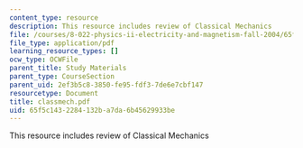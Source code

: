 ```yaml
---
content_type: resource
description: This resource includes review of Classical Mechanics
file: /courses/8-022-physics-ii-electricity-and-magnetism-fall-2004/65f5c1432284132ba7da6b45629933be_classmech.pdf
file_type: application/pdf
learning_resource_types: []
ocw_type: OCWFile
parent_title: Study Materials
parent_type: CourseSection
parent_uid: 2ef3b5c8-3850-fe95-fdf3-7de6e7cbf147
resourcetype: Document
title: classmech.pdf
uid: 65f5c143-2284-132b-a7da-6b45629933be
---
```

This resource includes review of Classical Mechanics

